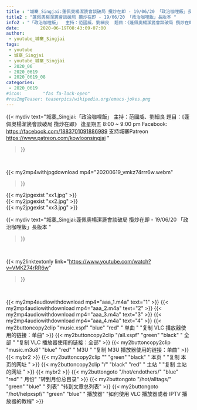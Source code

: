 ```yaml
---
title : "城寨_Singjai:蓬佩奧楊潔篪會談破局 攬炒在即 - 19/06/20 「政治咖哩飯」長版本 "
title2 : "蓬佩奧楊潔篪會談破局 攬炒在即 - 19/06/20 「政治咖哩飯」長版本 "
info2 : "「政治咖哩飯」  主持：范國威、劉細良  題目：《蓬佩奧楊潔篪會談破局 攬炒在即》  逢星期五 8:00 ~ 9:00 pm  Facebook: https://facebook.com/1883701091886989  支持城寨Patreon https://www.patreon.com/kowloonsingjai "
date:        2020-06-19T08:43:09-07:00
author:
 - youtube_城寨_Singjai
tags:
 - youtube
 - 城寨_Singjai
 - youtube_城寨_Singjai
 - 2020_06
 - 2020_0619
 - 2020_0619_08
categories:
 - 2020_0619
#icon:        "fas fa-lock-open"
#resImgTeaser: teaserpics/wikipedia.org/emacs-jokes.png
---
```


{{< mydiv text="城寨_Singjai:「政治咖哩飯」  主持：范國威、劉細良  題目：《蓬佩奧楊潔篪會談破局 攬炒在即》  逢星期五 8:00 ~ 9:00 pm  Facebook: https://facebook.com/1883701091886989  支持城寨Patreon https://www.patreon.com/kowloonsingjai "
>}}
<br>


{{< my2mp4withjpgdownload mp4="20200619_vmkz74rrr6w.webm"
>}}

{{< my2jpgexist "xx1.jpg" >}}<br>
{{< my2jpgexist "xx2.jpg" >}}<br>
{{< my2jpgexist "xx3.jpg" >}}<br>



{{< mydiv text="城寨_Singjai:蓬佩奧楊潔篪會談破局 攬炒在即 - 19/06/20 「政治咖哩飯」長版本 "
>}}
<br>

{{< my2linktextonly link="https://www.youtube.com/watch?v=VMKZ74rRR6w"
>}}


<br>

{{< my2mp4audiowithdownload mp4="aaa_1.m4a"    text="1" >}}
{{< my2mp4audiowithdownload mp4="aaa_2.m4a"    text="2" >}}
{{< my2mp4audiowithdownload mp4="aaa_3.m4a"    text="3" >}}
{{< my2mp4audiowithdownload mp4="aaa_4.m4a"    text="4" >}}
{{< my2buttoncopy2clip "music.xspf"        "blue"   "red"    " 单曲 "  "复制 VLC 播放器使用的链接：单曲" >}} {{< my2buttoncopy2clip "/all.xspf"         "green"  "black"  " 全部 "  "复制 VLC 播放器使用的链接：全部" >}} {{< my2buttoncopy2clip "music.m3u8"        "blue"   "red"    " M3U  "    "复制 M3U 播放器使用的链接：单曲" >}} {{< mybr2 >}} {{< my2buttoncopy2clip ""                  "green"  "black"  " 本页 "    "复制 本页的网址 " >}} {{< my2buttoncopy2clip "/"                 "black"  "red"    " 主站 "    "复制 主站的网址 " >}} {{< mybr2 >}} {{< my2buttongoto      "/hot/endothers/"   "blue"   "red"    " 月份"   "转到月份总目录" >}} {{< my2buttongoto      "/hot/alltags/"     "green"  "blue"   " 列表"   "转到文章总列表" >}} {{< my2buttongoto      "/hot/helpxspf/"    "green"  "blue"   " 播放器" "如何使用 VLC 播放器或者 IPTV 播放器的教程" >}} 
